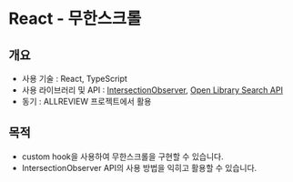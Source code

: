 # React - 무한스크롤

## 개요

- 사용 기술 : React, TypeScript
- 사용 라이브러리 및 API : <a href='https://developer.mozilla.org/ko/docs/Web/API/IntersectionObserver'>IntersectionObserver</a>, <a href='https://openlibrary.org/dev/docs/api/search'>Open Library Search API</a>
- 동기 : ALLREVIEW 프로젝트에서 활용

## 목적

- custom hook을 사용하여 무한스크롤을 구현할 수 있습니다.
- IntersectionObserver API의 사용 방법을 익히고 활용할 수 있습니다.
